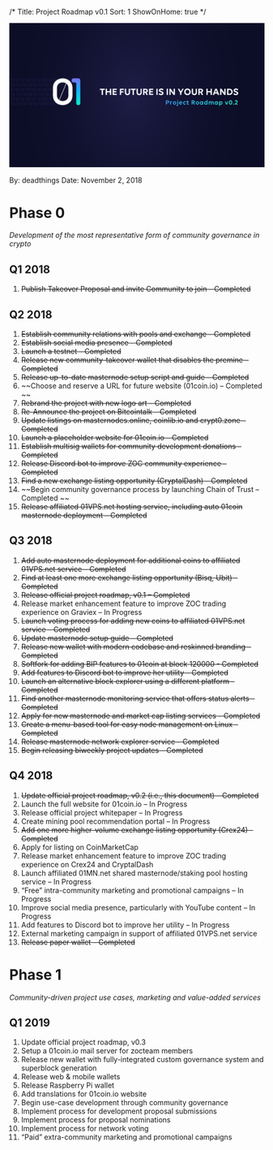 /*
Title: Project Roadmap v0.1
Sort: 1
ShowOnHome: true
*/

![](https://github.com/deadthings/kb.01coin.io/raw/contrib/Roadmap/Roadmap-0.2.png)

By: deadthings
Date: November 2, 2018

# Phase 0
*Development of the most representative form of community governance in crypto*

## Q1 2018

1.	~~Publish Takeover Proposal and invite Community to join - Completed~~

## Q2 2018

1.	~~Establish community relations with pools and exchange - Completed~~
2.	~~Establish social media presence - Completed~~
3.	~~Launch a testnet – Completed~~
4.	~~Release new community-takeover wallet that disables the premine – Completed~~
5.	~~Release up-to-date masternode setup script and guide – Completed~~
6.	~~Choose and reserve a URL for future website (01coin.io) – Completed ~~
7.	~~Rebrand the project with new logo art – Completed~~
8.	~~Re-Announce the project on Bitcointalk – Completed~~
9.	~~Update listings on masternodes.online, coinlib.io and crypt0.zone – Completed~~
10.	~~Launch a placeholder website for 01coin.io – Completed~~
11.	~~Establish multisig wallets for community development donations – Completed~~
12.	~~Release Discord bot to improve ZOC community experience – Completed~~
13.	~~Find a new exchange listing opportunity (CryptalDash) – Completed~~
14.	~~Begin community governance process by launching Chain of Trust – Completed ~~
15.	~~Release affiliated 01VPS.net hosting service, including auto 01coin masternode deployment – Completed~~

## Q3 2018

1.	~~Add auto masternode deployment for additional coins to affiliated 01VPS.net service – Completed~~
2.	~~Find at least one more exchange listing opportunity (Bisq, Ubit) – Completed~~
3.	~~Release official project roadmap, v0.1 – Completed~~
4.	Release market enhancement feature to improve ZOC trading experience on Graviex – In Progress
5.	~~Launch voting process for adding new coins to affiliated 01VPS.net service – Completed~~
6.	~~Update masternode setup guide – Completed~~
7.	~~Release new wallet with modern codebase and reskinned branding – Completed~~
8.	~~Softfork for adding BIP features to 01coin at block 120000 - Completed~~
9.	~~Add features to Discord bot to improve her utility – Completed~~
10.	~~Launch an alternative block explorer using a different platform – Completed~~
11.	~~Find another masternode monitoring service that offers status alerts – Completed~~
12.	~~Apply for new masternode and market cap listing services – Completed~~
13.	~~Create a menu-based tool for easy node management on Linux – Completed~~
14.	~~Release masternode network explorer service – Completed~~
15.	~~Begin releasing biweekly project updates – Completed~~

## Q4 2018

1.	~~Update official project roadmap, v0.2 (i.e., this document) – Completed~~
2.	Launch the full website for 01coin.io – In Progress
3.	Release official project whitepaper – In Progress
4.	Create mining pool recommendation portal – In Progress
5.	~~Add one more higher-volume exchange listing opportunity (Crex24) - Completed~~
6.	Apply for listing on CoinMarketCap
7.	Release market enhancement feature to improve ZOC trading experience on Crex24 and CryptalDash
8.	Launch affiliated 01MN.net shared masternode/staking pool hosting service – In Progress
9.	“Free” intra-community marketing and promotional campaigns – In Progress
10.	Improve social media presence, particularly with YouTube content – In Progress
11.	Add features to Discord bot to improve her utility – In Progress
12.	External marketing campaign in support of affiliated 01VPS.net service
13.	~~Release paper wallet – Completed~~

# Phase 1
*Community-driven project use cases, marketing and value-added services*

## Q1 2019

1.	Update official project roadmap, v0.3
2.	Setup a 01coin.io mail server for zocteam members
3.	Release new wallet with fully-integrated custom governance system and superblock generation
4.	Release web & mobile wallets
5.	Release Raspberry Pi wallet
6.	Add translations for 01coin.io website
7.	Begin use-case development through community governance
8.	Implement process for development proposal submissions
9.	Implement process for proposal nominations
10.	Implement process for network voting
11.	“Paid” extra-community marketing and promotional campaigns
